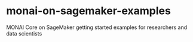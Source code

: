 # monai-on-sagemaker-examples
MONAI Core on SageMaker getting started examples for researchers and data scientists 
